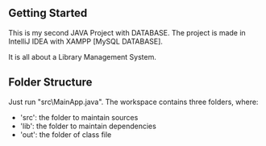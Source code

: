 ## Getting Started
This is my second JAVA Project with DATABASE. The project is made in IntelliJ IDEA with XAMPP [MySQL DATABASE].

It is all about a Library Management System.

## Folder Structure
Just run "src\MainApp.java". The workspace contains three folders, where:

- 'src': the folder to maintain sources
- 'lib': the folder to maintain dependencies
- 'out': the folder of class file

